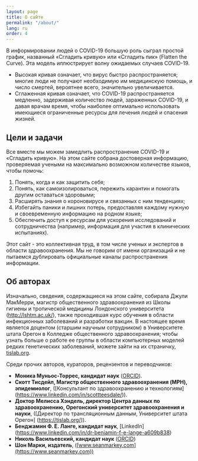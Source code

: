 ```yaml
---
layout: page
title: О сайте
permalink: "/about/"
lang: ru
order: 4
---
```

В информировании людей о COVID-19 большую роль сыграл простой график, названный «Сгладить кривую» или  «Сгладить пик» (Flatten the Curve). Эта модель иллюстрирует волну ожидаемых случаев COVID-19.

- Высокая кривая означает, что вирус быстро распространяется; многие люди не получают необходимую им медицинскую помощь, и число смертей, вероятнее всего, значительно увеличивается.
- Сглаженная кривая означает, что COVID-19 распространяется медленно, задерживая количество людей, зараженных COVID-19, и давая врачам время, чтобы наиболее оптимально использовать имеющиеся ограниченные ресурсы для лечения людей и спасения жизней.

## Цели и задачи
Все вместе мы можем замедлить распространение COVID-19 и «Сгладить кривую». На этом сайте собрана достоверная информацию, проверяемая учеными на максимально возможном количестве языков, чтобы помочь:
1. Понять, когда и как защитить себя;
2. Понять, как самоизолироваться, пережить карантин и помогать другим оставаться здоровыми;
3. Расширять знания о короновирусе и связанных с ним тенденциях;
4. Избегайть паники и лишних потерь, предоставляя каждому нужную и своевременную информацию на родном языке;
5. Обеспечить доступ к ресурсам для ускорения исследований и сотрудничества (например, информация для участия в клинических испытаниях).

Этот сайт - это коллективная труд, в том числе ученых и экспертов в области здравоохранения. Мы не говорим от имени организаций и не пытаемся дублировать официальные каналы распространения информации.

## Об авторах

Изначально, сведения, содержащиеся на этом сайте, собирала Джули МакМерри, магистр общественного здравоохранения из Школы гигиены и тропической медицины Лондонского университета (http://lshtm.ac.uk/), также проходившая курс обучения в области инфекционных заболеваний и разработки вакцин. В настоящее время является доцентом (старшим научным сотрудником) в Университете штата Орегон в Колледже общественного здравоохранения; чтобы узнать больше о работе ее группы в области компьютерных моделей редких генетических заболеваний, можете зайти на их страничку, [tislab.org](http://tislab.org/).

Среди прочих авторов, кураторов, рецензентов и переводчиков:

- **Моника Муньос-Торрес, кандидат наук** ([ORCID](https://orcid.org/0000-0001-8430-6039)).
- **Скотт Тисдейл, Магистр общественного здравоохранения (MPH), эпидемиолог**, ([Консультант по здравоохранению и технологиям] (https://www.linkedin.com/in/scottteesdale/)).
- **Доктор Мелисса Хэндель, директор Центра данных по здравоохранению, Орегонский университет здравоохранения и науки**, ([Директор по трансляционным данным, Университет штата Орегон] (https://tislab.org/)).
- **Бенджамин Ф. Е. Ланге, кандидат наук**, [LinkedIn] (https://www.linkedin.com/in/dr-benjamin-f-e-lange-a609b838)
- **Николь Васильевский, кандидат наук** ([ORCID](https://orcid.org/0000-0001-5208-3432))
- **Шон Марки, издатель**, ([www.seanmarkey.com](https://www.seanmarkey.com))
